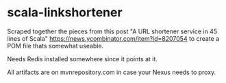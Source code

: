 scala-linkshortener
===================

Scraped together the pieces from this post "A URL shortener service in 45 lines of Scala"
https://news.ycombinator.com/item?id=8207054 to create a POM file thats somewhat useable.

Needs Redis installed somewhere since it points at it.

All artifacts are on mvnrepository.com in case your Nexus needs to proxy.

